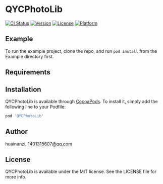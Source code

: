 # QYCPhotoLib

[![CI Status](https://img.shields.io/travis/huainanzi/QYCPhotoLib.svg?style=flat)](https://travis-ci.org/huainanzi/QYCPhotoLib)
[![Version](https://img.shields.io/cocoapods/v/QYCPhotoLib.svg?style=flat)](https://cocoapods.org/pods/QYCPhotoLib)
[![License](https://img.shields.io/cocoapods/l/QYCPhotoLib.svg?style=flat)](https://cocoapods.org/pods/QYCPhotoLib)
[![Platform](https://img.shields.io/cocoapods/p/QYCPhotoLib.svg?style=flat)](https://cocoapods.org/pods/QYCPhotoLib)

## Example

To run the example project, clone the repo, and run `pod install` from the Example directory first.

## Requirements

## Installation

QYCPhotoLib is available through [CocoaPods](https://cocoapods.org). To install
it, simply add the following line to your Podfile:

```ruby
pod 'QYCPhotoLib'
```

## Author

huainanzi, 1401315607@qq.com

## License

QYCPhotoLib is available under the MIT license. See the LICENSE file for more info.
